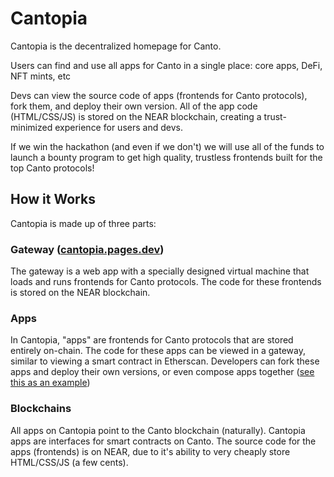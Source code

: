 # Cantopia

Cantopia is the decentralized homepage for Canto. 

Users can find and use all apps for Canto in a single place: core apps, DeFi, NFT mints, etc

Devs can view the source code of apps (frontends for Canto protocols), fork them, and deploy their own version. All of the app code (HTML/CSS/JS)  is stored on the NEAR blockchain, creating a trust-minimized experience for users and devs. 

If we win the hackathon (and even if we don't) we will use all of the funds to launch a bounty program to get high quality, trustless frontends built for the top Canto protocols!


## How it Works

Cantopia is made up of three parts:

### Gateway ([cantopia.pages.dev](https://cantopia.pages.dev))
The gateway is a web app with a specially designed virtual machine that loads and runs frontends for Canto protocols. The code for these frontends is stored on the NEAR blockchain.

### Apps
In Cantopia, "apps" are frontends for Canto protocols that are stored entirely on-chain. The code for these apps can be viewed in a gateway, similar to viewing a smart contract in Etherscan. Developers can fork these apps and deploy their own versions, or even compose apps together ([see this as an example](https://cantopia.pages.dev/#/mattlock.near/widget/canto-landing-page))

### Blockchains
All apps on Cantopia point to the Canto blockchain (naturally). Cantopia apps are interfaces for smart contracts on Canto. The source code for the apps (frontends) is on NEAR, due to it's ability to very cheaply store HTML/CSS/JS (a few cents).
